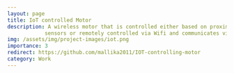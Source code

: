 ```yaml
---
layout: page
title: IoT controlled Motor
description: A wireless motor that is controlled either based on proximity
            sensors or remotely controlled via Wifi and communicates via OM2M.
img: /assets/img/project-images/iot.png
importance: 3
redirect: https://github.com/mallika2011/IOT-controlling-motor
category: Work
---
```

